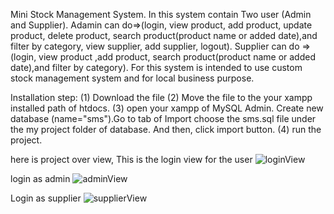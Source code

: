 Mini Stock Management System.
In this system contain Two user (Admin and Supplier).
Adamin can do=>(login, view product, add product, update product, delete product, search product(product name or added date),and filter by category, view supplier, add supplier, logout).
Supplier can do =>(login, view product ,add product, search product(product name or added date),and filter by category).
For this system is intended to use custom stock management system and for local business purpose. 

Installation step:
(1) Download the file
(2) Move the file to the your xampp installed path of htdocs.
(3) open your xampp of MySQL Admin. Create new database (name="sms").Go to tab of Import choose the sms.sql file under the my project folder of database. And then, click import button.
(4) run the project.

here is project over view,
This is the login view for the user
![loginView](https://github.com/AungMoeWai1/stock_management_system/assets/84524380/c5d349da-5976-4f59-9f72-41c51be40ca5)

login as admin
![adminView](https://github.com/AungMoeWai1/stock_management_system/assets/84524380/641d79c1-06fd-495d-8dbd-b495261f5958)

Login as supplier
![supplierView](https://github.com/AungMoeWai1/stock_management_system/assets/84524380/65ad9ad6-887f-4dc1-abcb-0bb19c2d1ffa)



